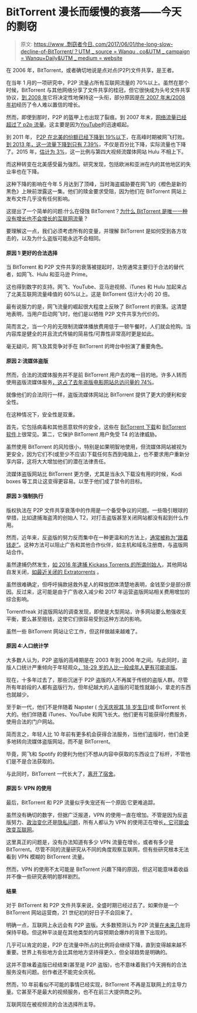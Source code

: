 # BitTorrent 漫长而缓慢的衰落——今天的剽窃

> 原文: [https://www .剽窃者今日. com/2017/06/01/the-long-slow-decline-of-BitTorrent/？UTM _ source = Wanqu . co&UTM _ campaign = Wanqu+Daily&UTM _ medium = website](https://www.plagiarismtoday.com/2017/06/01/the-long-slow-decline-of-bittorrent/?utm_source=wanqu.co&utm_campaign=Wanqu+Daily&utm_medium=website)

在 2006 年，BitTorrent，或者确切地说是点对点(P2P)文件共享，是王者。

在当年 1 月的一项研究中，P2P 流量占所有互联网流量的 70%以上。虽然在那个时候，BitTorrent 与其他网络分享了文件共享的桂冠，但它很快成为头号文件共享协议，[到 2008 年](https://www.cs.ucsb.edu/~almeroth/classes/W10.290F/papers/ipoque-internet-study-08-09.pdf)它将决定性地保持这一头衔，部分原因是[在 2007 年末/2008 年初](https://arstechnica.com/uncategorized/2008/04/bittorrent-use-soars-as-mpaa-fights-on-against-p2p-sites/)经历了令人难以置信的增长。

然而，即使到那时，P2P 的盔甲上也出现了裂痕。到 2007 年末，[网络流量已经超过了 p2p 流量](https://www.businesswire.com/portal/site/google/index.jsp?ndmViewId=news_view&newsId=20070618005912&newsLang=en)。这主要是因为[YouTube](https://www.telegraph.co.uk/technology/3355565/YouTubes-meteoric-rise-clips-with-everything.html)的迅速崛起。

到 2011 年， [P2P 在北美的份额已经下降到 19%以下](https://www.wired.com/2011/05/netflix-traffic/)，在高峰时期被网飞打败。[到 2013 年，这一流量下降到只有 7.39%](https://www.digitaltrends.com/computing/bittorrent-file-sharing-p2p-download-upload-downloading-uploading/)，不仅是百分比下降，实际流量也下降了。2015 年，[估计为 3%](https://bgr.com/2016/01/21/netflix-downloads-bittorrent-piracy/)，这一比例与第四大视频流媒体网站 Hulu 不相上下。

而这种转变在北美感受最为强烈。研究发现，包括欧洲和亚洲在内的其他地区的失业率也在下降。

这种下降的影响在今年 5 月达到了顶峰，当时海盗威胁要在网飞的《橙色是新的黑色》上映前泄露这一集。他们的赎金要求受阻，因为他们在 BitTorrent 网站上发布文件几乎没有任何影响。

这提出了一个简单的问题:什么在侵蚀 BitTorrent？[为什么 BitTorrent 是唯一一种没有增长也不会增长的互联网流量](https://www.bloomberg.com/view/articles/2017-05-02/why-netflix-is-winning-the-online-piracy-wars)？

要理解这一点，我们必须考虑所有的变量，并理解 BitTorrent 是如何受到各方攻击的，以及为什么盗版可能永远不会相同。

#### 原因 1:更好的合法选择

当 BitTorrent 和 P2P 文件共享的衰落被提起时，功劳通常主要归于合法的替代者，如网飞、Hulu 和亚马逊 Prime。

这也得到数字的支持。网飞、YouTube、亚马逊视频、iTunes 和 Hulu 加起来占了北美互联网流量峰值的 60%以上。这是 BitTorrent 估计大小的 20 倍。

最有说服力的是，网飞流量的崛起很大程度上反映了 BitTorrent 的衰落。这清楚地表明，当用户启动网飞时，他们是以牺牲 P2P 文件共享为代价的。

简而言之，当一个月的无限制流媒体播放费用低于一顿午餐时，人们就会抢购。当内容库是健全的并且流式传输的简易性/可靠性非常高时更是如此。

毫无疑问，网飞及其竞争对手在 BitTorrent 的垮台中扮演了重要角色。

#### 原因 2:流媒体盗版

然而，合法的流媒体服务并不是前 BitTorrent 用户去的唯一目的地。许多人转而使用盗版流媒体服务[，这占了去年盗版电影网站总访问量的 74%](https://www.businessinsider.com/illegal-streaming-is-dominating-online-piracy-2016-8)。

就像他们的合法同行一样，盗版流媒体网站比 BitTorrent 提供了更大的便利和安全性。

在这种情况下，安全性是双重。

首先，它包括病毒和其他恶意软件的安全，这些在 [BitTorrent 下载](https://lifehacker.com/5261046/beware-of-viruses-in-office-2010-bittorrent-builds)和 [BitTorrent 软件](https://gizmodo.com/mac-bittorrent-client-transmission-gets-infected-with-m-1785957214)上很常见。第二，它保护 BitTorrent 用户免受 T4 的法律威胁。

虽然使用 BitTorrent 的风险很小，特别是如果明智地使用，但流媒体网站被视为更安全，因为它们不(或至少不应该)下载任何东西到电脑上，也不要求用户重新分享内容，这将大大增加他们的潜在法律责任。

流媒体盗版网站比 BitTorrent 更方便，尤其是当永久下载没有用的时候，Kodi boxes 等工具让这变得更容易。以至于他们成了禁令的目标。

#### 原因 3:强制执行

版权执法在 P2P 文件共享衰落中的作用是一个备受争议的问题。一些吸引眼球的举措，比如逮捕海盗湾的创始人 T2，对打击盗版甚至关闭网站都没有起到什么作用。

然而，近年来，反盗版的努力反而集中在一种更温和的方法上，[通常被称为“跟着钱走”](https://www.theguardian.com/technology/2014/apr/02/infringing-websites-list-anti-piracy)。这种方法可以阻止广告和其他合作伙伴，如主机和域名注册商，与盗版网站合作。

虽然逮捕仍然发生，[如 2016 年逮捕 Kickass Torrents 的所谓创始人](https://www.wired.co.uk/article/kat-alleged-founder-arrested)，其他网站自发关闭，[如最近关闭的 Extratorrents](https://torrentfreak.com/extratorrent-shuts-down-for-good-170517/) 。

虽然很难确定，但呼吁捐款拯救外星人的释放团体清楚地表明，金钱至少是部分原因。反过来，这可能是由于广告收入减少和 2017 年运营盗版网站相关费用增加的综合影响。

Torrentfreak 对盗版网站的调查发现，即使是大型网站，许多网站要么勉强收支平衡，要么甚至赔钱，这使它们很容易受到这种方法的影响。

虽然一些 BitTorrent 网站让它工作，但这样做越来越难了。

#### 原因 4:人口统计学

大多数人认为，P2P 盗版的高峰期是在 2003 年到 2006 年之间。与此同时，盗版人口统计严重倾向于年轻观众[，18-29 岁的人比一般成年人更有可能盗版](https://arstechnica.com/tech-policy/2011/11/its-official-america-a-land-of-young-casual-pirates/)。

现在，十多年过去了，那些沉迷于 P2P 盗版的人不再属于传统的盗版人群。尽管所有年龄段的人都有盗版行为，但年纪越大的人盗版的可能性就越小，拿走的东西也就越少。

至于新一代，他们不是伴随着 Napster ( [今天庆祝其 18 岁生日](https://en.wikipedia.org/wiki/Napster))或 BitTorrent 长大的。他们伴随着 iTunes、YouTube 和网飞长大。他们更有可能获得付费服务，使用合法的门户网站。

简而言之，年轻人比 10 年前有更多机会获得合法服务，当他们盗版时，他们会更多地转向流媒体盗版网站，而不是 BitTorrent。

毕竟，网飞和 Spotify 的便利为他们不想从内容中获取的东西设立了标杆，不管他们是不是合法获取的。

与此同时，BitTorrent 一代长大了，[离开了宿舍](https://www.csmonitor.com/2003/1216/p11s01-legn.html)。

#### 原因 5: VPN 的使用

最后，BitTorrent 和 P2P 流量似乎失宠还有一个原因:它更难追踪。

虽然没有确切的数字，但据广泛报道，VPN 的使用一直在增加。不管是因为反盗版努力、[政治变化](https://venturebeat.com/2016/11/17/trump-win-drives-more-people-to-online-privacy-tools-including-vpn-and-encrypted-messaging/)还是[隐私问题](https://nordvpn.com/blog/vpn-popularity-increasing-due-to-privacy-fears/)，所有人都认为 VPN 的使用正在增长[，它可能会改变互联网](https://plagiarismtoday.com/2017/04/05/how-the-privacy-debate-could-reshape-the-internet/)。

这里真正的问题是，没有办法知道有多少 VPN 流量在增长，或者有多少是 BitTorrent。尽管不同的流量研究从不同的角度观察互联网，但有些研究根本无法看到 VPN 模糊的 BitTorrent 流量。

然而，VPN 的使用不太可能是 BitTorrent 兴趣下降的原因，但这可能意味着收益并不像一些研究表明的那样剧烈。

#### 结果

对于 BitTorrent 和 P2P 文件共享来说，全盛时期已经过去了。如果你是一个 BitTorrent 网站运营商，21 世纪初的好日子不会回来了。

明确一点，互联网上永远会有 P2P 盗版。大多数预测认为 P2P 流量[在未来几年](https://www.bloomberg.com/view/articles/2017-05-02/why-netflix-is-winning-the-online-piracy-wars)将保持平稳。但这种平淡是在其他类型的内容预期会爆炸的背景下出现的。

几乎可以肯定的是，P2P 在流量中所占的比例将会继续下降，直到变得越来越不重要。世界上有些地方会比其他地方坚持得更久，但全球趋势是明确的。

这并不意味着盗版已经结束(甚至是 P2P 盗版)，也不意味着我们今天拥有的合法服务没有问题。创作者还不能完全庆祝。

然而，10 年前看似不可能的事情已经实现，BitTorrent 不再是互联网上的主导力量。它甚至不是最大的视频服务，也不在前三大提供商之列。

互联网现在被视频流的合法选择所主导。